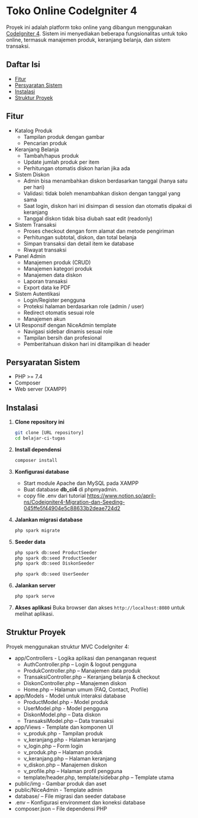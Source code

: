 # Toko Online CodeIgniter 4

Proyek ini adalah platform toko online yang dibangun menggunakan [CodeIgniter 4](https://codeigniter.com/). Sistem ini menyediakan beberapa fungsionalitas untuk toko online, termasuk manajemen produk, keranjang belanja, dan sistem transaksi.

## Daftar Isi

- [Fitur](#fitur)
- [Persyaratan Sistem](#persyaratan-sistem)
- [Instalasi](#instalasi)
- [Struktur Proyek](#struktur-proyek)

## Fitur

- Katalog Produk
  - Tampilan produk dengan gambar
  - Pencarian produk
- Keranjang Belanja
  - Tambah/hapus produk
  - Update jumlah produk per item
  - Perhitungan otomatis diskon harian jika ada
- Sistem Diskon 
  - Admin bisa menambahkan diskon berdasarkan tanggal (hanya satu per hari)
  - Validasi: tidak boleh menambahkan diskon dengan tanggal yang sama
  - Saat login, diskon hari ini disimpan di session dan otomatis dipakai di keranjang
  - Tanggal diskon tidak bisa diubah saat edit (readonly)
- Sistem Transaksi
  - Proses checkout dengan form alamat dan metode pengiriman
  - Perhitungan subtotal, diskon, dan total belanja
  - Simpan transaksi dan detail item ke database
  - Riwayat transaksi
- Panel Admin
  - Manajemen produk (CRUD)
  - Manajemen kategori produk
  - Manajemen data diskon
  - Laporan transaksi
  - Export data ke PDF
- Sistem Autentikasi
  - Login/Register pengguna
  - Proteksi halaman berdasarkan role (admin / user)
  - Redirect otomatis sesuai role
  - Manajemen akun
- UI Responsif dengan NiceAdmin template
  - Navigasi sidebar dinamis sesuai role
  - Tampilan bersih dan profesional
  - Pemberitahuan diskon hari ini ditampilkan di header

## Persyaratan Sistem

- PHP >= 7.4
- Composer
- Web server (XAMPP)

## Instalasi

1. **Clone repository ini**
   ```bash
   git clone [URL repository]
   cd belajar-ci-tugas
   ```
2. **Install dependensi**
   ```bash
   composer install
   ```
3. **Konfigurasi database**

   - Start module Apache dan MySQL pada XAMPP
   - Buat database **db_ci4** di phpmyadmin.
   - copy file .env dari tutorial https://www.notion.so/april-ns/Codeigniter4-Migration-dan-Seeding-045ffe5f44904e5c88633b2deae724d2

4. **Jalankan migrasi database**
   ```bash
   php spark migrate
   ```
5. **Seeder data**
   ```bash
   php spark db:seed ProductSeeder
   php spark db:seed ProductSeeder
   php spark db:seed DiskonSeeder
   ```
   ```bash
   php spark db:seed UserSeeder
   ```
6. **Jalankan server**
   ```bash
   php spark serve
   ```
7. **Akses aplikasi**
   Buka browser dan akses `http://localhost:8080` untuk melihat aplikasi.

## Struktur Proyek

Proyek menggunakan struktur MVC CodeIgniter 4:

- app/Controllers - Logika aplikasi dan penanganan request
    - AuthController.php – Login & logout pengguna
    - ProdukController.php – Manajemen data produk
    - TransaksiController.php – Keranjang belanja & checkout
    - DiskonController.php – Manajemen diskon
    - Home.php – Halaman umum (FAQ, Contact, Profile)
- app/Models - Model untuk interaksi database
  - ProductModel.php - Model produk
  - UserModel.php - Model pengguna
  - DiskonModel.php – Data diskon
  - TransaksiModel.php – Data transaksi
- app/Views - Template dan komponen UI
  - v_produk.php - Tampilan produk
  - v_keranjang.php - Halaman keranjang
  - v_login.php – Form login
  - v_produk.php – Halaman produk
  - v_keranjang.php – Halaman keranjang
  - v_diskon.php – Manajemen diskon
  - v_profile.php – Halaman profil pengguna
  - template/header.php, template/sidebar.php – Template utama
- public/img - Gambar produk dan aset
- public/NiceAdmin - Template admin
- database/ – File migrasi dan seeder database
- .env – Konfigurasi environment dan koneksi database
- composer.json – File dependensi PHP
